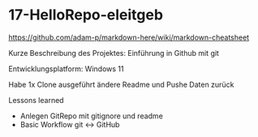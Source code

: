 # 17-HelloRepo-eleitgeb

https://github.com/adam-p/markdown-here/wiki/markdown-cheatsheet

Kurze Beschreibung des Projektes: Einführung in Github mit git

Entwicklungsplatform: Windows 11



Habe 1x Clone ausgeführt ändere Readme und Pushe Daten zurück



Lessons learned

* Anlegen GitRepo mit gitignore und readme
* Basic Workflow git <-> GitHub
